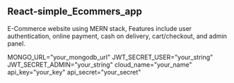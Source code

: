 ## React-simple_Ecommers_app
E-Commerce website using MERN stack, Features include  user authentication, online payment, cash on delivery,  cart/checkout, and admin panel.

MONGO_URL="your_mongodb_url"
JWT_SECRET_USER="your_string"
JWT_SECRET_ADMIN="your_string"
cloud_name="your_name"
api_key="your_key"
api_secret="your_secret"
